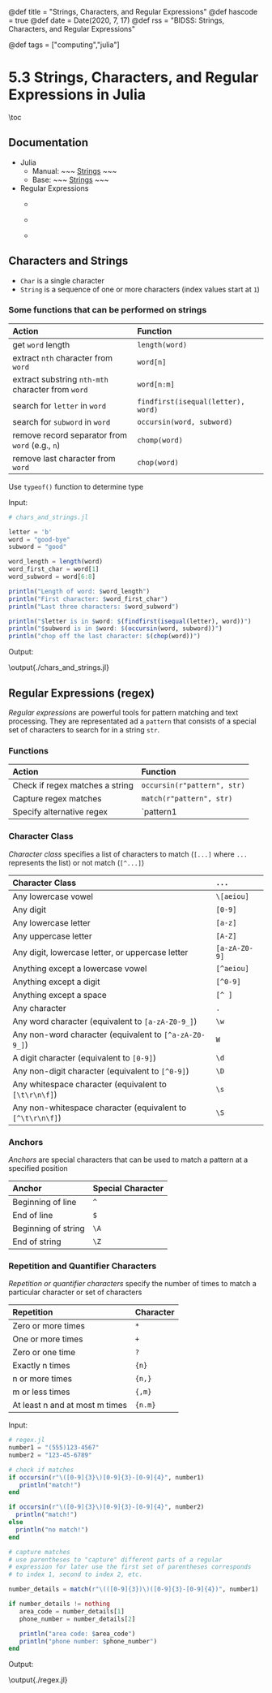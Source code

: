 @def title = "Strings, Characters, and Regular Expressions"
@def hascode = true
@def date = Date(2020, 7, 17)
@def rss = "BIDSS: Strings, Characters, and Regular Expressions"

@def tags = ["computing","julia"]

# 5.3 Strings, Characters, and Regular Expressions in Julia

\toc

## Documentation
* Julia
    * Manual: ~~~ <a href="https://docs.julialang.org/en/v1/manual/strings/" target="_blank">Strings</a> ~~~
    * Base: ~~~ <a href="https://docs.julialang.org/en/v1/base/strings/" target="_blank">Strings</a> ~~~
* Regular Expressions
    * ~~~ <a href="https://regex101.com/" target="_blank">Regular Expressions 101</a> ~~~
    * ~~~ <a href="http://www.regexlib.com/" target="_blank">Regular Expressions Library</a> ~~~
    * ~~~ <a href="http://www.regexlib.com/CheatSheet.aspx" target="_blank">Regular Expressions Cheat Sheet</a> ~~~

## Characters and Strings
* `Char` is a single character
* `String` is a sequence of one or more characters (index values start at `1`)

### Some functions that can be performed on strings

| Action                                            | Function                          |
| :------------------------------------------------ | :-------------------------------- |
| get `word` length                                 | `length(word)`                    |
| extract `nth` character from `word`               | `word[n]`                         |
| extract substring `nth-mth` character from `word` | `word[n:m]`                       |
| search for `letter` in `word`                     | `findfirst(isequal(letter), word)`|
| search for `subword` in `word`                    | `occursin(word, subword)`         |
| remove record separator from `word` (e.g., `n`)   | `chomp(word)`                     |
| remove last character from `word`                 | `chop(word)`                      |


Use `typeof()` function to determine type

Input:

```julia:./chars_and_strings.jl
# chars_and_strings.jl

letter = 'b'
word = "good-bye"
subword = "good"

word_length = length(word)
word_first_char = word[1]
word_subword = word[6:8]

println("Length of word: $word_length")
println("First character: $word_first_char")
println("Last three characters: $word_subword")

println("$letter is in $word: $(findfirst(isequal(letter), word))")
println("$subword is in $word: $(occursin(word, subword))")
println("chop off the last character: $(chop(word))")

```

Output:

\output{./chars_and_strings.jl}


## Regular Expressions (regex)

*Regular expressions* are powerful tools for pattern matching and text processing. They are representated ad a `pattern` that consists of a special set of characters to search for in a string `str`.

### Functions

| Action                                            | Function                          |
| :------------------------------------------------ | :-------------------------------- |
| Check if regex matches a string		            | `occursin(r"pattern", str)`       |
| Capture regex matches			                    | `match(r"pattern", str)`          |
| Specify alternative regex			                | `pattern1|pattern2`              |


### Character Class 

*Character class* specifies a list of characters to match (`[...]` where `...` represents the list) or not match (`[^...]`)

| Character Class                                           | `...`                             |
| :-------------------------------------------------------- | :-------------------------------- |
| Any lowercase vowel                                       | `\[aeiou]`                        |
| Any digit                                                 | `[0-9]`                           |
| Any lowercase letter                                      | `[a-z]`                           |
| Any uppercase letter                                      | `[A-Z]`                           |
| Any digit, lowercase letter, or uppercase letter          | `[a-zA-Z0-9]`                     |
| Anything except a lowercase vowel                         | `[^aeiou]`                        |
| Anything except a digit                                   | `[^0-9]`                          |
| Anything except a space                                   | `[^ ]`                            |
| Any character                                             | `.`                               |
| Any word character (equivalent to `[a-zA-Z0-9_]`)         | `\w`                              |
| Any non-word character (equivalent to `[^a-zA-Z0-9_]`)    | `W`                               |
| A digit character (equivalent to `[0-9]`)                 | `\d`                              |
| Any non-digit character (equivalent to `[^0-9]`)          | `\D`                              |
| Any whitespace character (equivalent to `[\t\r\n\f]`)     | `\s`                              |
| Any non-whitespace character (equivalent to `[^\t\r\n\f]`)| `\S`                              |


### Anchors

*Anchors* are special characters that can be used to match a pattern at a specified position

| Anchor                                            | Special Character                 |
| :------------------------------------------------ | :-------------------------------- |
| Beginning of line	                                | `^`                               |
| End of line                                       | `$`                               |
| Beginning of string                               | `\A`                              |
| End of string                                     | `\Z`                              |


### Repetition and Quantifier Characters

*Repetition or quantifier characters* specify the number of times to match a particular character or set of characters

| Repetition                                        | Character                |
| :------------------------------------------------ | :----------------------- |
| Zero or more times                                | `*`                      |
| One or more times                                 | `+`                      |
| Zero or one time                                  | `?`                      |
| Exactly n times                                   | `{n}`                    |
| n or more times                                   | `{n,}`                   |
| m or less times                                   | `{,m}`                   |
| At least n and at most m times                    | `{n.m}`                  |

Input:

```julia:./regex.jl
# regex.jl
number1 = "(555)123-4567"
number2 = "123-45-6789"

# check if matches
if occursin(r"\([0-9]{3}\)[0-9]{3}-[0-9]{4}", number1)
   println("match!")
end

if occursin(r"\([0-9]{3}\)[0-9]{3}-[0-9]{4}", number2)
  println("match!")
else
  println("no match!")
end

# capture matches
# use parentheses to "capture" different parts of a regular 
# expression for later use the first set of parentheses corresponds 
# to index 1, second to index 2, etc.

number_details = match(r"\(([0-9]{3})\)([0-9]{3}-[0-9]{4})", number1)

if number_details != nothing
   area_code = number_details[1]
   phone_number = number_details[2]

   println("area code: $area_code")
   println("phone number: $phone_number")
end

```

Output:

\output{./regex.jl}